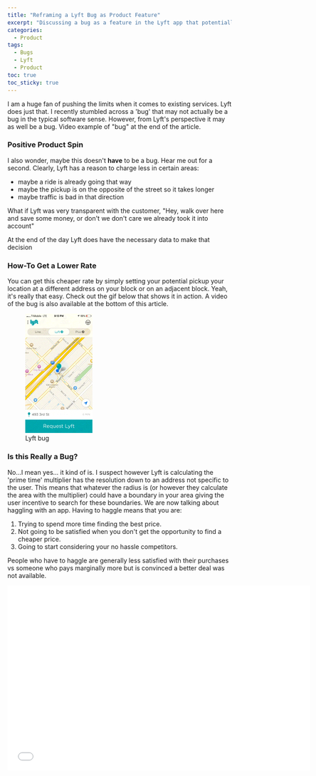 ```yaml
---
title: "Reframing a Lyft Bug as Product Feature" 
excerpt: "Discussing a bug as a feature in the Lyft app that potentially gets users rides at a lower 'prime time' multiplier."
categories:
  - Product
tags:
  - Bugs
  - Lyft
  - Product
toc: true
toc_sticky: true
---
```

I am a huge fan of pushing the limits when it comes to existing services. Lyft does just that. I recently stumbled across a 'bug' that may not actually be a bug in the typical software sense. However, from Lyft's perspective it may as well be a bug. Video example of "bug" at the end of the article.

### Positive **Product** Spin

I also wonder, maybe this doesn't **have** to be a bug. Hear me out for a second. Clearly, Lyft has a reason to charge less in certain areas:
- maybe a ride is already going that way
- maybe the pickup is on the opposite of the street so it takes longer
- maybe traffic is bad in that direction

What if Lyft was very transparent with the customer, "Hey, walk over here and save some money, or don't we don't care we already took it into account"

At the end of the day Lyft does have the necessary data to make that decision

### How-To Get a Lower Rate
You can get this cheaper rate by simply setting your potential pickup your location at a different address on your block or on an adjacent block. Yeah, it's really that easy. Check out the gif below that shows it in action. A video of the bug is also available at the bottom of this article.

<figure style='width: 30%' class='align-left'>
  <a href='/assets/posts/migrated-codehatcher-blog/lyft-bug.gif'><img src='/assets/posts/migrated-codehatcher-blog/lyft-bug.gif'></a>
  <figcaption>Lyft bug</figcaption>
</figure>

### Is this Really a Bug?
No...I mean yes... it kind of is. I suspect however Lyft is calculating the 'prime time' multiplier has the resolution down to an address not specific to the user. This means that whatever the radius is (or however they calculate the area with the multiplier) could have a boundary in your area giving the user incentive to search for these boundaries.
We are now talking about haggling with an app. Having to haggle means that you are:
1. Trying to spend more time finding the best price.
2. Not going to be satisfied when you don't get the opportunity to find a cheaper price.
3. Going to start considering your no hassle competitors.

People who have to haggle are generally less satisfied with their purchases vs someone who pays marginally more but is convinced a better deal was not available.


<iframe width="680" height="415" align="center" src="//www.youtube.com/embed/KFOZLP3UmU4" frameborder="0" allowfullscreen></iframe>